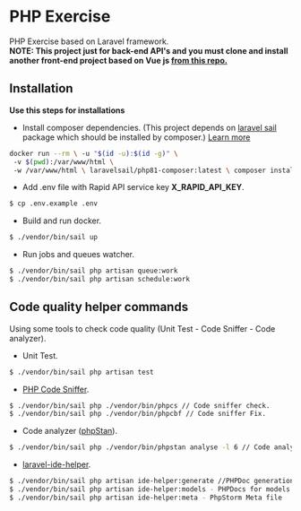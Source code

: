 
# PHP Exercise
PHP Exercise based on Laravel framework.  
**NOTE: This project just for back-end API's and you must clone and install another front-end project based on Vue js [from this repo.](https://github.com/ahmedelattar73/VUE-Exercise)**

## Installation
**Use this steps for installations**

- Install composer dependencies.  (This project depends on [laravel sail](https://laravel.com/docs/9.x/sail) package which should be installed by composer.)
  [Learn more](https://laravel.com/docs/9.x/sail#installing-composer-dependencies-for-existing-projects)

```bash  
docker run --rm \ -u "$(id -u):$(id -g)" \  
 -v $(pwd):/var/www/html \  
 -w /var/www/html \ laravelsail/php81-composer:latest \ composer install --ignore-platform-reqs
 ```  

- Add .env file with Rapid API service key **X_RAPID_API_KEY**.
```bash  
$ cp .env.example .env
 ```  

- Build and run docker.
```bash  
$ ./vendor/bin/sail up
 ```  

- Run jobs and queues watcher.
 ```bash  
$ ./vendor/bin/sail php artisan queue:work 
$ ./vendor/bin/sail php artisan schedule:work
 ```  

## Code quality helper commands

Using some tools to check code quality (Unit Test - Code Sniffer - Code analyzer).
- Unit Test.

```bash  
$ ./vendor/bin/sail php artisan test
```
- [PHP Code Sniffer](https://github.com/squizlabs/PHP_CodeSniffer).
```bash  
$ ./vendor/bin/sail php ./vendor/bin/phpcs // Code sniffer check.
$ ./vendor/bin/sail php ./vendor/bin/phpcbf // Code sniffer Fix.
```
- Code analyzer ([phpStan](https://phpstan.org/)).
```bash  
$ ./vendor/bin/sail php ./vendor/bin/phpstan analyse -l 6 // Code analyzer.
```

- [laravel-ide-helper](https://github.com/barryvdh/laravel-ide-helper).
```bash  
$ ./vendor/bin/sail php artisan ide-helper:generate //PHPDoc generation for Laravel Facades 
$ ./vendor/bin/sail php artisan ide-helper:models - PHPDocs for models
$ ./vendor/bin/sail php artisan ide-helper:meta - PhpStorm Meta file
```
